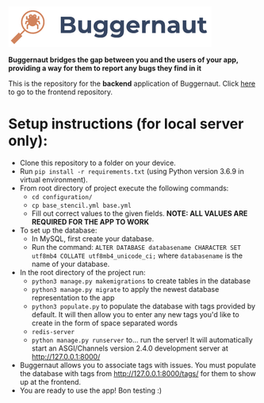 ![Buggernaut Logo](buggernaut_backend/media/assets/app_logo_with_name_white.png)

**Buggernaut bridges the gap between you and the users of your app, providing a way for them to report any bugs they find in it**

This is the repository for the **backend** application of Buggernaut. Click [here](https://github.com/shreyasdoda/buggernaut-frontend) to go to the frontend repository.

# Setup instructions (for local server only):
- Clone this repository to a folder on your device.
- Run `pip install -r requirements.txt` (using Python version 3.6.9 in virtual environment).
- From root directory of project execute the following commands:
  - `cd configuration/`
  - `cp base_stencil.yml base.yml`
  - Fill out correct values to the given fields. **NOTE: ALL VALUES ARE REQUIRED FOR THE APP TO WORK**
- To set up the database:
  - In MySQL, first create your database.
  - Run the command: `ALTER DATABASE databasename CHARACTER SET utf8mb4 COLLATE utf8mb4_unicode_ci;` where `databasename` is the name of your database.
- In the root directory of the project run: 
  - `python3 manage.py makemigrations` to create tables in the database
  - `python3 manage.py migrate` to apply the newest database representation to the app
  - `python3 populate.py` to populate the database with tags provided by default. It will then allow you to enter any new tags you'd like to create in the form of space separated words
  - `redis-server`
  - `python manage.py runserver` to... run the server! It will automatically start an ASGI/Channels version 2.4.0 development server at http://127.0.0.1:8000/
- Buggernaut allows you to associate tags with issues. You must populate the database with tags from http://127.0.0.1:8000/tags/ for them to show up at the frontend.
- You are ready to use the app! Bon testing :)


